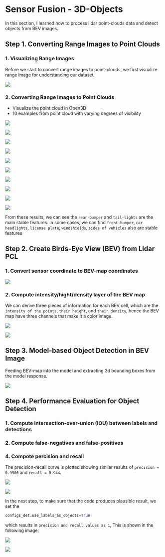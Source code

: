 # Sensor Fusion - 3D-Objects

In this section, I learned how to process lidar point-clouds data and detect objects from BEV images.

## Step 1. Converting Range Images to Point Clouds

### 1. Visualizing Range Images

Before we start to convert range images to point-clouds, we first visualize range image for understanding our dataset.

![](img/midterm/range_image.png)

### 2. Converting Range Images to Point Clouds

- Visualize the point cloud in Open3D
- 10 examples from point cloud with varying degrees of visibility


![](img/midterm/lidar_point_cloud_1.png)

![](img/midterm/lidar_point_cloud_2.png)

![](img/midterm/lidar_point_cloud_3.png)

![](img/midterm/lidar_point_cloud_4.png)

![](img/midterm/lidar_point_cloud_5.png)

![](img/midterm/lidar_point_cloud_6.png)

![](img/midterm/lidar_point_cloud_7.png)

![](img/midterm/lidar_point_cloud_8.png)

![](img/midterm/lidar_point_cloud_9.png)

![](img/midterm/lidar_point_cloud_10.png)


From these results, we can see the `rear-bumper` and `tail-lights` are the main stable features. In some cases, we can find `front-bumper`, `car headlights`, `license plate`, `windshields`, `sides of vehicles` also are stable features

## Step 2. Create Birds-Eye View (BEV) from Lidar PCL

### 1. Convert sensor coordinate to BEV-map coordinates

![](img/midterm/bev.png)


### 2. Compute intensity/hight/density layer of the BEV map

We can derive three pieces of information for each BEV cell, which are the `intensity of the points`, `their height`, and `their density`, hence the BEV map have three channels that make it a color image.

![](img/midterm/intensity_layer.png)

![](img/midterm/height_layer.png)

## Step 3. Model-based Object Detection in BEV Image

Feeding BEV-map into the model and extracting 3d bounding boxes from the model response.

![](img/midterm/labels_detected_objects.png)

## Step 4. Performance Evaluation for Object Detection

### 1. Compute intersection-over-union (IOU) between labels and detections

### 2. Compute false-negatives and false-positives

### 4. Compote percision and recall

The precision-recall curve is plotted showing similar results of `precision = 0.9506` and `recall = 0.944`.

![](img/midterm/performance_metric_01.png)

![](img/midterm/performance_metric_00.png)

In the next step, to make sure that the code produces plausible result, we set the

```python
configs_det.use_labels_as_objects=True
```

which results in `precision and recall values as 1`, This is shown in the following image:

![](img/midterm/performance_metric_11.png)

![](img/midterm/performance_metric_10.png)
